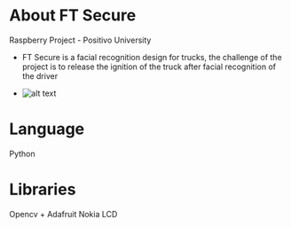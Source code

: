 # About FT Secure
Raspberry Project - Positivo University
- FT Secure is a facial recognition design for trucks, the challenge of the project is to release the ignition of the truck after facial recognition of the driver

- ![alt text](https://raw.githubusercontent.com/victorcezario/positivo-ft-secure/master/Logo.PNG)
# Language
Python

# Libraries
Opencv + Adafruit Nokia LCD
